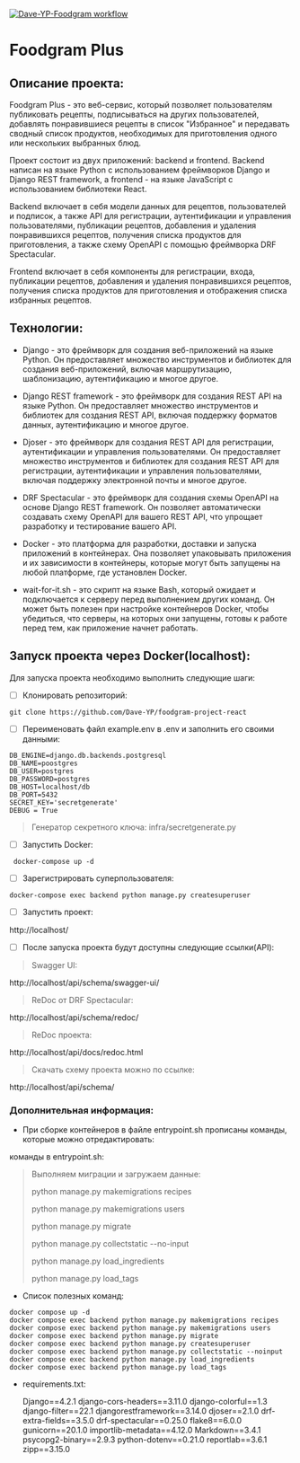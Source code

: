[![Dave-YP-Foodgram workflow](https://github.com/Dave-YP/foodgram-project-react/actions/workflows/main.yml/badge.svg)](https://github.com/Dave-YP/foodgram-project-react/actions/workflows/main.yml)
# Foodgram Plus

## Описание проекта:

Foodgram Plus - это веб-сервис, который позволяет пользователям публиковать рецепты, подписываться на других пользователей, добавлять понравившиеся рецепты в список "Избранное" и передавать сводный список продуктов, необходимых для приготовления одного или нескольких выбранных блюд.

Проект состоит из двух приложений: backend и frontend. Backend написан на языке Python с использованием фреймворков Django и Django REST framework, а frontend - на языке JavaScript с использованием библиотеки React.

Backend включает в себя модели данных для рецептов, пользователей и подписок, а также API для регистрации, аутентификации и управления пользователями, публикации рецептов, добавления и удаления понравившихся рецептов, получения списка продуктов для приготовления, а также схему OpenAPI с помощью фреймворка DRF Spectacular.

Frontend включает в себя компоненты для регистрации, входа, публикации рецептов, добавления и удаления понравившихся рецептов, получения списка продуктов для приготовления и отображения списка избранных рецептов.

## Технологии:

- Django - это фреймворк для создания веб-приложений на языке Python. Он предоставляет множество инструментов и библиотек для создания веб-приложений, включая маршрутизацию, шаблонизацию, аутентификацию и многое другое.

- Django REST framework - это фреймворк для создания REST API на языке Python. Он предоставляет множество инструментов и библиотек для создания REST API, включая поддержку форматов данных, аутентификацию и многое другое.

- Djoser - это фреймворк для создания REST API для регистрации, аутентификации и управления пользователями. Он предоставляет множество инструментов и библиотек для создания REST API для регистрации, аутентификации и управления пользователями, включая поддержку электронной почты и многое другое.

- DRF Spectacular - это фреймворк для создания схемы OpenAPI на основе Django REST framework. Он позволяет автоматически создавать схему OpenAPI для вашего REST API, что упрощает разработку и тестирование вашего API.

- Docker - это платформа для разработки, доставки и запуска приложений в контейнерах. Она позволяет упаковывать приложения и их зависимости в контейнеры, которые могут быть запущены на любой платформе, где установлен Docker.

- wait-for-it.sh - это скрипт на языке Bash, который ожидает и подключается к серверу перед выполнением других команд. Он может быть полезен при настройке контейнеров Docker, чтобы убедиться, что серверы, на которых они запущены, готовы к работе перед тем, как приложение начнет работать.

## Запуск проекта через Docker(localhost):

Для запуска проекта необходимо выполнить следующие шаги:

 - [ ] Клонировать репозиторий:
```
git clone https://github.com/Dave-YP/foodgram-project-react
```

 - [ ] Переименовать файл example.env в .env и заполнить его своими
       данными:
```
DB_ENGINE=django.db.backends.postgresql
DB_NAME=poostgres
DB_USER=postgres
DB_PASSWORD=postgres
DB_HOST=localhost/db
DB_PORT=5432
SECRET_KEY='secretgenerate'
DEBUG = True
```

> Генератор секретного ключа: infra/secretgenerate.py

 - [ ] Запустить Docker:
```
 docker-compose up -d
```

 - [ ] Зарегистрировать суперпользователя:
```
docker-compose exec backend python manage.py createsuperuser
```

 - [ ] Запустить проект:

 
http://localhost/

 - [ ] После запуска проекта будут доступны следующие ссылки(API):

> Swagger UI:

http://localhost/api/schema/swagger-ui/

> ReDoc от DRF Spectacular:

http://localhost/api/schema/redoc/

> ReDoc проекта:

http://localhost/api/docs/redoc.html

> Скачать схему проекта можно по ссылке:

http://localhost/api/schema/


### **Дополнительная информация:**

 - При сборке контейнеров в файле entrypoint.sh прописаны команды, которые можно отредактировать:

команды в entrypoint.sh:

> Выполняем миграции и загружаем данные:
> 
> python manage.py makemigrations recipes
> 
> python manage.py makemigrations users
> 
> python manage.py migrate
> 
> python manage.py collectstatic --no-input
> 
> python manage.py load_ingredients
> 
> python manage.py load_tags

 - Список полезных команд:
 
```
docker compose up -d
docker compose exec backend python manage.py makemigrations recipes
docker compose exec backend python manage.py makemigrations users
docker compose exec backend python manage.py migrate
docker compose exec backend python manage.py createsuperuser
docker compose exec backend python manage.py collectstatic --noinput
docker compose exec backend python manage.py load_ingredients
docker compose exec backend python manage.py load_tags
```

 - requirements.txt:
 
    Django==4.2.1
    django-cors-headers==3.11.0
    django-colorful==1.3
    django-filter==22.1
    djangorestframework==3.14.0
    djoser==2.1.0
    drf-extra-fields==3.5.0
    drf-spectacular==0.25.0
    flake8==6.0.0
    gunicorn==20.1.0
    importlib-metadata==4.12.0
    Markdown==3.4.1
    psycopg2-binary==2.9.3
    python-dotenv==0.21.0
    reportlab==3.6.1
    zipp==3.15.0

